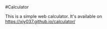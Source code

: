 #Calculator

This is a simple web calculator. It's available on <https://xiy037.github.io/calculator/>

